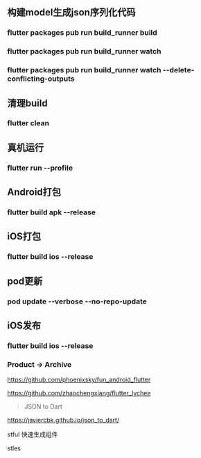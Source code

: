 ## 构建model生成json序列化代码
### flutter packages pub run build_runner build
### flutter packages pub run build_runner watch
### flutter packages pub run build_runner watch --delete-conflicting-outputs

## 清理build
### flutter clean

## 真机运行
### flutter run --profile

## Android打包
### flutter build apk --release

## iOS打包
### flutter build ios --release

## pod更新
### pod update --verbose --no-repo-update

## iOS发布
### flutter build ios --release
### Product -> Archive

https://github.com/phoenixsky/fun_android_flutter

https://github.com/zhaochengxiang/flutter_lychee

> JSON to Dart

https://javiercbk.github.io/json_to_dart/


stful 快速生成组件

stles 